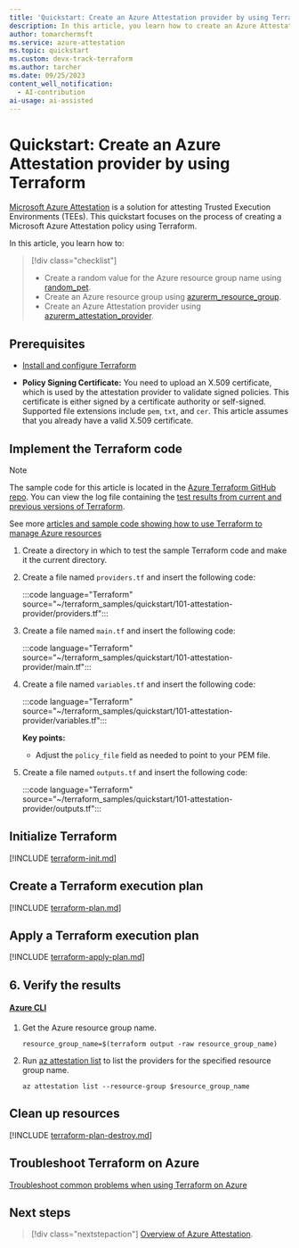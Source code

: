 ```yaml
---
title: 'Quickstart: Create an Azure Attestation provider by using Terraform'
description: In this article, you learn how to create an Azure Attestation provider using Terraform
author: tomarchermsft
ms.service: azure-attestation
ms.topic: quickstart
ms.custom: devx-track-terraform
ms.author: tarcher
ms.date: 09/25/2023
content_well_notification: 
  - AI-contribution
ai-usage: ai-assisted
---
```


# Quickstart: Create an Azure Attestation provider by using Terraform

[Microsoft Azure Attestation](overview.md) is a solution for attesting Trusted Execution Environments (TEEs). This quickstart focuses on the process of creating a Microsoft Azure Attestation policy using Terraform.

In this article, you learn how to:

> [!div class="checklist"]
> * Create a random value for the Azure resource group name using [random_pet](https://registry.terraform.io/providers/hashicorp/random/latest/docs/resources/pet).
> * Create an Azure resource group using [azurerm_resource_group](https://registry.terraform.io/providers/hashicorp/azurerm/latest/docs/resources/resource_group).
> * Create an Azure Attestation provider using [azurerm_attestation_provider](https://registry.terraform.io/providers/hashicorp/azurerm/latest/docs/resources/attestation).

## Prerequisites

- [Install and configure Terraform](/azure/developer/terraform/quickstart-configure)

- **Policy Signing Certificate:** You need to upload an X.509 certificate, which is used by the attestation provider to validate signed policies. This certificate is either signed by a certificate authority or self-signed. Supported file extensions include `pem`, `txt`, and `cer`. This article assumes that you already have a valid X.509 certificate.

## Implement the Terraform code

> [!NOTE]
> The sample code for this article is located in the [Azure Terraform GitHub repo](https://github.com/Azure/terraform/tree/master/quickstart/101-attestation-provider). You can view the log file containing the [test results from current and previous versions of Terraform](https://github.com/Azure/terraform/tree/master/quickstart/101-attestation-provider/TestRecord.md).
>
> See more [articles and sample code showing how to use Terraform to manage Azure resources](/azure/terraform)

1. Create a directory in which to test the sample Terraform code and make it the current directory.

1. Create a file named `providers.tf` and insert the following code:

    :::code language="Terraform" source="~/terraform_samples/quickstart/101-attestation-provider/providers.tf":::

1. Create a file named `main.tf` and insert the following code:

    :::code language="Terraform" source="~/terraform_samples/quickstart/101-attestation-provider/main.tf":::

1. Create a file named `variables.tf` and insert the following code:

    :::code language="Terraform" source="~/terraform_samples/quickstart/101-attestation-provider/variables.tf":::
    
    **Key points:**
    
    - Adjust the `policy_file` field as needed to point to your PEM file.
    
1. Create a file named `outputs.tf` and insert the following code:

    :::code language="Terraform" source="~/terraform_samples/quickstart/101-attestation-provider/outputs.tf":::

## Initialize Terraform

[!INCLUDE [terraform-init.md](~/azure-dev-docs-pr/articles/terraform/includes/terraform-init.md)]

## Create a Terraform execution plan

[!INCLUDE [terraform-plan.md](~/azure-dev-docs-pr/articles/terraform/includes/terraform-plan.md)]

## Apply a Terraform execution plan

[!INCLUDE [terraform-apply-plan.md](~/azure-dev-docs-pr/articles/terraform/includes/terraform-apply-plan.md)]

## 6. Verify the results

#### [Azure CLI](#tab/azure-cli)

1. Get the Azure resource group name.

    ```console
    resource_group_name=$(terraform output -raw resource_group_name)
    ```

1. Run [az attestation list](/cli/azure/attestation#az-attestation-list) to list the providers for the specified resource group name.

    ```azurecli
    az attestation list --resource-group $resource_group_name
    ```

## Clean up resources

[!INCLUDE [terraform-plan-destroy.md](~/azure-dev-docs-pr/articles/terraform/includes/terraform-plan-destroy.md)]

## Troubleshoot Terraform on Azure

[Troubleshoot common problems when using Terraform on Azure](/azure/developer/terraform/troubleshoot)

## Next steps

> [!div class="nextstepaction"] 
> [Overview of Azure Attestation](overview.md).
